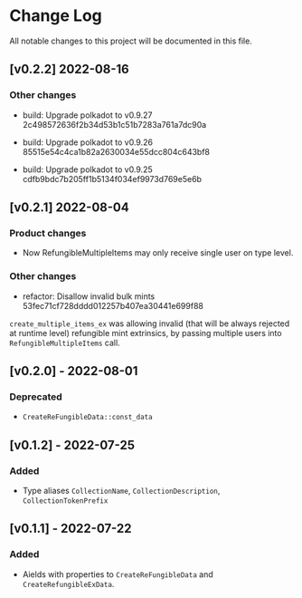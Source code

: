 # Change Log

All notable changes to this project will be documented in this file.

<!-- bureaucrate goes here -->
## [v0.2.2] 2022-08-16

### Other changes

- build: Upgrade polkadot to v0.9.27 2c498572636f2b34d53b1c51b7283a761a7dc90a

- build: Upgrade polkadot to v0.9.26 85515e54c4ca1b82a2630034e55dcc804c643bf8

- build: Upgrade polkadot to v0.9.25 cdfb9bdc7b205ff1b5134f034ef9973d769e5e6b

## [v0.2.1] 2022-08-04

### Product changes

- Now RefungibleMultipleItems may only receive single user on type level.

### Other changes

- refactor: Disallow invalid bulk mints 53fec71cf728dddd012257b407ea30441e699f88

`create_multiple_items_ex` was allowing invalid (that will be always
rejected at runtime level) refungible mint extrinsics, by passing
multiple users into `RefungibleMultipleItems` call.

## [v0.2.0] - 2022-08-01
### Deprecated
- `CreateReFungibleData::const_data`

## [v0.1.2] - 2022-07-25
### Added
- Type aliases `CollectionName`, `CollectionDescription`, `CollectionTokenPrefix`
## [v0.1.1] - 2022-07-22
### Added
- Аields with properties to `CreateReFungibleData` and `CreateRefungibleExData`.